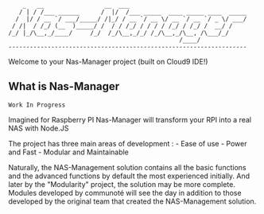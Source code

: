 
        _   __                 __  ___                                 
       / | / /___ ______      /  |/  /___ _____  ____ _____ ____  _____
      /  |/ / __ `/ ___/_____/ /|_/ / __ `/ __ \/ __ `/ __ `/ _ \/ ___/
     / /|  / /_/ (__  )_____/ /  / / /_/ / / / / /_/ / /_/ /  __/ /    
    /_/ |_/\__,_/____/     /_/  /_/\__,_/_/ /_/\__,_/\__, /\___/_/     
                                                    /____/             
    -------------------------------------------------------------------



Welcome to your Nas-Manager project (built on Cloud9 IDE!)

## What is Nas-Manager

    Work In Progress
Imagined for Raspberry PI Nas-Manager will transform your RPI into a real NAS with Node.JS

The project has three main areas of development :
    - Ease of use
    - Power and Fast
    - Modular and Maintainable

Naturally, the NAS-Management solution contains all the basic functions and the advanced functions by default the most experienced initially.
And later by the "Modularity" project, the solution may be more complete.
Modules developed by communoté will see the day in addition to those developed by the original team that created the NAS-Management solution.